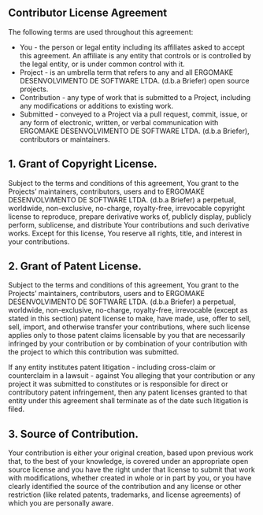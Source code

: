 ## Contributor License Agreement

The following terms are used throughout this agreement:

- You - the person or legal entity including its affiliates asked to accept this agreement. An affiliate is any entity that controls or is controlled by the legal entity, or is under common control with it.
- Project - is an umbrella term that refers to any and all ERGOMAKE DESENVOLVIMENTO DE SOFTWARE LTDA. (d.b.a Briefer) open source projects.
- Contribution - any type of work that is submitted to a Project, including any modifications or additions to existing work.
- Submitted - conveyed to a Project via a pull request, commit, issue, or any form of electronic, written, or verbal communication with ERGOMAKE DESENVOLVIMENTO DE SOFTWARE LTDA. (d.b.a Briefer), contributors or maintainers.

## 1. Grant of Copyright License.

Subject to the terms and conditions of this agreement, You grant to the Projects’ maintainers, contributors, users and to ERGOMAKE DESENVOLVIMENTO DE SOFTWARE LTDA. (d.b.a Briefer) a perpetual, worldwide, non-exclusive, no-charge, royalty-free, irrevocable copyright license to reproduce, prepare derivative works of, publicly display, publicly perform, sublicense, and distribute Your contributions and such derivative works. Except for this license, You reserve all rights, title, and interest in your contributions.

## 2. Grant of Patent License.

Subject to the terms and conditions of this agreement, You grant to the Projects’ maintainers, contributors, users and to ERGOMAKE DESENVOLVIMENTO DE SOFTWARE LTDA. (d.b.a Briefer) a perpetual, worldwide, non-exclusive, no-charge, royalty-free, irrevocable (except as stated in this section) patent license to make, have made, use, offer to sell, sell, import, and otherwise transfer your contributions, where such license applies only to those patent claims licensable by you that are necessarily infringed by your contribution or by combination of your contribution with the project to which this contribution was submitted.

If any entity institutes patent litigation - including cross-claim or counterclaim in a lawsuit - against You alleging that your contribution or any project it was submitted to constitutes or is responsible for direct or contributory patent infringement, then any patent licenses granted to that entity under this agreement shall terminate as of the date such litigation is filed.

## 3. Source of Contribution.

Your contribution is either your original creation, based upon previous work that, to the best of your knowledge, is covered under an appropriate open source license and you have the right under that license to submit that work with modifications, whether created in whole or in part by you, or you have clearly identified the source of the contribution and any license or other restriction (like related patents, trademarks, and license agreements) of which you are personally aware.
